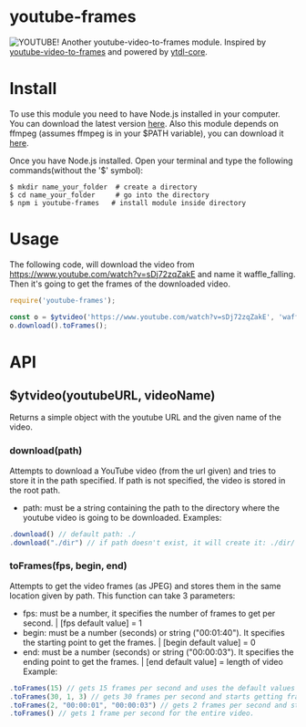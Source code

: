 # youtube-frames
![YOUTUBE!](https://images.unsplash.com/photo-1521302200778-33500795e128?ixlib=rb-0.3.5&ixid=eyJhcHBfaWQiOjEyMDd9&s=76eea7015abeaeef17af7f17e9581ba5.png)
Another youtube-video-to-frames module. Inspired by [youtube-video-to-frames](https://www.npmjs.com/package/youtube-video-to-frames) and powered by [ytdl-core](https://www.npmjs.com/package/ytdl).

# Install

To use this module you need to have Node.js installed in your computer. You can download the latest version [here](https://nodejs.org/en/download/current/). Also this module depends on ffmpeg (assumes ffmpeg is in your $PATH variable), you can download it [here](https://www.ffmpeg.org/download.html).

Once you have Node.js installed. Open your terminal and type the following commands(without the '$' symbol):
```shell
$ mkdir name_your_folder  # create a directory
$ cd name_your_folder     # go into the directory
$ npm i youtube-frames   # install module inside directory
```

# Usage
The following code, will download the video from https://www.youtube.com/watch?v=sDj72zqZakE and name it waffle_falling. Then it's going to get the frames of the downloaded video.
```js
require('youtube-frames');

const o = $ytvideo('https://www.youtube.com/watch?v=sDj72zqZakE', 'waffle_falling');
o.download().toFrames();
```

# API
## $ytvideo(youtubeURL, videoName)

Returns a simple object with the youtube URL and the given name of the video.

### download(path)

Attempts to download a YouTube video (from the url given) and tries to store it in the path specified. If path is not specified, the video is stored in the root path.
* path: must be a string containing the path to the directory where the youtube video is going to be downloaded.
Examples:
```js
.download() // default path: ./
.download("./dir") // if path doesn't exist, it will create it: ./dir/
```

### toFrames(fps, begin, end)

Attempts to get the video frames (as JPEG) and stores them in the same location given by path. This function can take 3 parameters:
* fps: must be a number, it specifies the number of frames to get per second. | [fps default value] = 1
* begin: must be a number (seconds) or string ("00:01:40"). It specifies the starting point to get the frames. | [begin default value] = 0
* end: must be a number (seconds) or string ("00:00:03"). It specifies the ending point to get the frames. | [end default value] = length of video
Example:
```js
.toFrames(15) // gets 15 frames per second and uses the default values for begin and end
.toFrames(30, 1, 3) // gets 30 frames per second and starts getting frames beginning from 1 to 3.
.toFrames(2, "00:00:01", "00:00:03") // gets 2 frames per second and starts getting frames beggining from 1 to 3.
.toFrames() // gets 1 frame per second for the entire video.
```